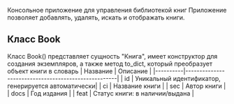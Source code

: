 Консольное приложение для управления библиотекой книг
Приложение позволяет добавлять, удалять, искать и отображать книги. 

## Класс Book
Класс Book() представляет сущность "Книга", имеет конструктор для создания экземпляров,
а также метод to_dict, который преобразует объект книги в словарь
| Название | Описание                                            |
|----------|-----------------------------------------------------|
| id	   | Уникальный идентификатор, генерируется автоматически|
| ci       | Название книги                                      |
| sec      | Автор книги                                         |
| docs	   | Год издания                                         |
| feat	   | Статус книги: в наличии/выдана                      |

